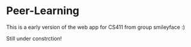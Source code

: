 # Peer-Learning

This is a early version of the web app for CS411 from group smileyface :)

Still under constrction!